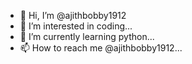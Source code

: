 - 👋 Hi, I’m @ajithbobby1912
- 👀 I’m interested in coding...
- 🌱 I’m currently learning python...
- 📫 How to reach me @ajithbobby1912...

<!---
ajithbobby1912/ajithbobby1912 is a ✨ special ✨ repository because its `README.md` (this file) appears on your GitHub profile.
You can click the Preview link to take a look at your changes.
--->
